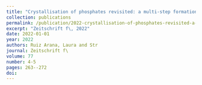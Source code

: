 ```yaml
---
title: "Crystallisation of phosphates revisited: a multi-step formation process for SrHPO4"
collection: publications
permalink: /publication/2022-crystallisation-of-phosphates-revisited-a-multi-st/
excerpt: "Zeitschrift f\, 2022"
date: 2022-01-01
year: 2022
authors: Ruiz Arana, Laura and Str
journal: Zeitschrift f\
volume: 77
number: 4-5
pages: 263--272
doi: 
---
```

